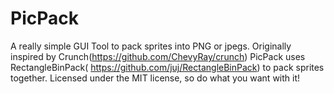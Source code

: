 # PicPack
A really simple GUI Tool to pack sprites into PNG or jpegs. Originally inspired by Crunch(https://github.com/ChevyRay/crunch) PicPack uses RectangleBinPack( https://github.com/juj/RectangleBinPack) to pack sprites together. Licensed under the MIT license, so do what you want with it!
